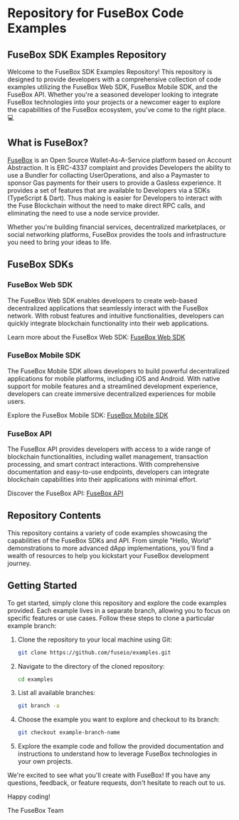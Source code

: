 # Repository for FuseBox Code Examples

## FuseBox SDK Examples Repository

Welcome to the FuseBox SDK Examples Repository! This repository is designed to provide developers with a comprehensive collection of code examples utilizing the FuseBox Web SDK, FuseBox Mobile SDK, and the FuseBox API. Whether you're a seasoned developer looking to integrate FuseBox technologies into your projects or a newcomer eager to explore the capabilities of the FuseBox ecosystem, you've come to the right place. 💻

## What is FuseBox?

[FuseBox](https://docs.fuse.io/fuse-box/getting-started) is an Open Source Wallet-As-A-Service platform based on Account Abstraction. It is ERC-4337 complaint and provides Developers the ability to use a Bundler for collacting UserOperations, and also a Paymaster to sponsor Gas payments for their users to provide a Gasless experience. It provides a set of features that are available to Developers via a SDKs (TypeScript & Dart). Thus making is easier for Developers to interact with the Fuse Blockchain without the need to make direct RPC calls, and eliminating the need to use a node service provider.

Whether you're building financial services, decentralized marketplaces, or social networking platforms, FuseBox provides the tools and infrastructure you need to bring your ideas to life.

## FuseBox SDKs

### FuseBox Web SDK

The FuseBox Web SDK enables developers to create web-based decentralized applications that seamlessly interact with the FuseBox network. With robust features and intuitive functionalities, developers can quickly integrate blockchain functionality into their web applications.

Learn more about the FuseBox Web SDK: [FuseBox Web SDK](https://www.npmjs.com/package/@fuseio/fusebox-web-sdk)

### FuseBox Mobile SDK

The FuseBox Mobile SDK allows developers to build powerful decentralized applications for mobile platforms, including iOS and Android. With native support for mobile features and a streamlined development experience, developers can create immersive decentralized experiences for mobile users.

Explore the FuseBox Mobile SDK: [FuseBox Mobile SDK](https://pub.dev/packages/fuse_wallet_sdk)

### FuseBox API

The FuseBox API provides developers with access to a wide range of blockchain functionalities, including wallet management, transaction processing, and smart contract interactions. With comprehensive documentation and easy-to-use endpoints, developers can integrate blockchain capabilities into their applications with minimal effort.

Discover the FuseBox API: [FuseBox API](https://docs.fuse.io/api-introduction/)

## Repository Contents

This repository contains a variety of code examples showcasing the capabilities of the FuseBox SDKs and API. From simple "Hello, World" demonstrations to more advanced dApp implementations, you'll find a wealth of resources to help you kickstart your FuseBox development journey.

## Getting Started

To get started, simply clone this repository and explore the code examples provided. Each example lives in a separate branch, allowing you to focus on specific features or use cases. Follow these steps to clone a particular example branch:

1. Clone the repository to your local machine using Git:

   ```bash
   git clone https://github.com/fuseio/examples.git
   ```

2. Navigate to the directory of the cloned repository:

   ```bash
   cd examples
   ```

3. List all available branches:

   ```bash
   git branch -a
   ```

4. Choose the example you want to explore and checkout to its branch:

   ```bash
   git checkout example-branch-name
   ```

5. Explore the example code and follow the provided documentation and instructions to understand how to leverage FuseBox technologies in your own projects.

We're excited to see what you'll create with FuseBox! If you have any questions, feedback, or feature requests, don't hesitate to reach out to us.

Happy coding!

The FuseBox Team
